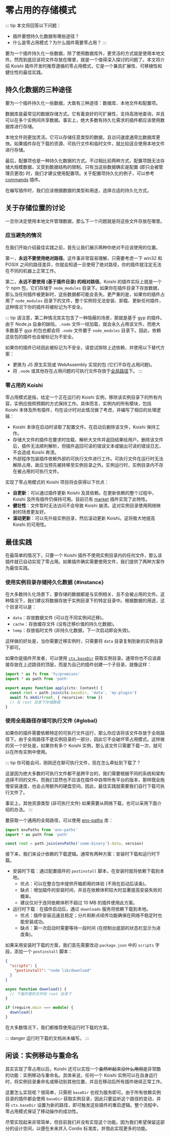 # 零占用的存储模式

::: tip
本文将回答以下问题：

- 插件要想持久化数据有哪些途径？
- 什么是零占用模式？为什么插件需要零占用？
:::

要为一个插件持久化一些数据，除了使用数据库外，更灵活的方式就是使用本地文件。然而到底应该将文件存放在哪里，就是一个值得深入探讨的问题了。本文将介绍 Koishi 插件开发时推荐遵循的零占用模式，它是一个兼具扩展性、可移植性和健壮性的最佳实践。

## 持久化数据的三种途径

要为一个插件持久化一些数据，大致有三种途径：数据库、本地文件和配置项。

数据库是最常见的数据存储方式。它有着良好的可扩展性，支持高效地查询，并且可以在多个实例间共享数据。事实上，绝大多数有持久化需求的插件都应该使用数据库进行存储。

本地文件则更加灵活。它可以存储任意类型的数据，且访问速度通常比数据库更快。如果插件存在下载的资源、可执行文件和临时文件，就比较适合使用本地文件进行存储。

最后，配置项也是一种持久化数据的方式。不过相比前两种方式，配置项既无法存储大规模数据，又受到数据结构的限制。只有当这些数据确实是配置 (即只会被管理员更改) 时，我们才建议使用配置项。关于配置项持久化的例子，可以参考 [commands](../appendix/commands.md) 插件。

在编写插件时，我们应该根据数据的类型和用途，选择合适的持久化方式。

## 关于存储位置的讨论

一旦你决定使用本地文件管理数据，那么下一个问题就是将这些文件存放在哪里。

### 应当避免的情况

在我们开始介绍最佳实践之前，首先让我们展示两种你绝对不应该使用的位置。

第一，**永远不要使用绝对路径**。这件事非常容易理解，只需要考虑一下 win32 和 POSIX 之间的路径差异，你就会知道一旦使用了绝对路径，你的插件就注定无法在不同的机器上正常工作。

第二，**永远不要使用 (基于插件目录) 的相对路径**。Koishi 的插件实际上就是一个个 npm 包，它们存储于 `node_modules` 目录下。如果你在插件目录下存放数据，那么当任何插件被更新时，这些数据都可能会丢失。更严重的是，如果你的插件占用了 `node_modules` 目录下的文件，整个实例将无法安装、卸载、更新任何插件，这种情况下你的插件将被标记为不安全。

::: tip
请注意，第二种情况其实包含了一种隐蔽的场景，那就是基于 gyp 的插件。由于 Node.js 自身的缺陷，`.node` 文件一经加载，就会永久占用该文件。而绝大多数基于 gyp 的包也都会将 `.node` 文件置于 `node_modules` 目录下。因此，依赖这些包的插件也会被标记为不安全。

如果你的插件已经因此被标记为不安全，请尝试排除上述依赖，并使用以下替代方案：

- 更换为 JS 原生实现或 WebAssembly 实现的包 (它们不存在占用问题)。
- 将 `.node` 或其他存在占用问题的可执行文件存放于[全局路径](#global)下。
:::

### 零占用的 Koishi

零占用模式是指，给定一个正在运行的 Koishi 实例，移除该实例目录下的所有内容，实例应按照预期的方式保持工作。具体而言，实例内的所有模块，包括 Koishi 本体及所有插件，均在设计时对此情况做了考虑，并编写了相应的处理逻辑：

- Koishi 本体在启动时读取了配置文件。在启动后删除该文件，Koishi 保持工作。
- 存储大文件的插件在要求时加载、解析大文件并返回结果给用户。删除该文件后，插件无法顺利解析，但插件返回可读的错误文本或输出可读的错误日志，不会造成 Koishi 奔溃。
- 外部程序包装插件依赖外部的可执行文件进行工作。可执行文件在运行时无法解除占用，故应当预先被转移至实例目录之外。实例运行时，实例目录内不存在被占用的可执行文件。

实现了零占用模式的 Koishi 项目将会获得以下优点：

- **自更新**：可以通过插件更新 Koishi 及其依赖。在更新依赖的整个过程中，Koishi 及所有插件仍保持可用。目前已有 [market](../../plugins/console/market.md) 插件实现了此特性。
- **健壮性**：文件暂时无法访问不会导致 Koishi 崩溃。这对实例目录使用网络映射的场景更友好。
- **滚动更新**：可以先升级实例目录，然后滚动更新 Koishi。这将极大地提高 Koishi 的可用性。

## 最佳实践

在最简单的情况下，只要一个 Koishi 插件不使用实例目录内的任何文件，那么该插件就已自动实现了零占用。如果插件确实需要使用文件，我们提供了两种方案作为最佳实践。

### 使用实例目录存储持久化数据 {#instance}

在大多数持久化场景下，要存储的数据都是与实例相关、且不会被占用的文件。这种情况下，我们建议将数据存放于实例目录下的特定目录中。根据数据的用途，这个目录可以是：

- `data`：存放数据文件 (可以在不同实例间迁移)。
- `cache`：存放缓存文件 (没有迁移价值的持久化数据)。
- `temp`：存放临时文件 (非持久化数据，下一次启动即会失效)。

这样做的好处是，当你需要迁移实例时，只需要将 `data` 目录复制到新的实例目录下即可。

如果你是插件开发者，可以使用 [`ctx.baseDir`](../../api/core/context.md#ctx-basedir) 获取实例目录。通常你也不应该直接存放在上述路径的顶层，而是为自己的插件创建一个子目录，就像这样：

```ts
import * as fs from 'fs/promises'
import * as path from 'path'

export async function apply(ctx: Context) {
  const root = path.join(ctx.baseDir, 'data', 'my-plugin')
  await fs.mkdir(root, { recursive: true })
  // 在 root 目录下存储数据
}
```

### 使用全局路径存储可执行文件 {#global}

如果你的插件需要依赖特定的可执行文件运行，那么你应该将该文件存放于全局路径下。由于全局路径不是实例目录的一部分，因此它不会破坏零占用模式。这样做的另一个好处是，如果你有多个 Koishi 实例，那么该文件只需要下载一次，就可以在所有实例中使用。

::: tip
你可能会问，刚刚还在聊可执行文件，现在怎么牵扯到下载了？

这是因为绝大多数的可执行文件都不是跨平台的，我们需要根据不同的系统和架构选择不同的文件。而我们显然也不应该在插件中自带所有平台的版本，那样既会拖慢安装速度，也会占用额外的硬盘空间。因此，最佳实践就需要我们自行下载可执行文件了。

事实上，其他资源类型 (非可执行文件) 如果需要从网络下载，也可以采用下面介绍的办法。
:::

要获取一个通用的全局路径，可以使用 [env-paths](https://npmjs.com/package/env-paths) 库：

```ts
import envPaths from 'env-paths'
import * as path from 'path'

const root = path.join(envPaths('some-binary').data, version)
```

接下来，我们来设计依赖的下载逻辑。通常有两种方案：安装时下载和运行时下载。

- 安装时下载：通过配置插件的 `postinstall` 脚本，在安装时就将依赖下载到本地。
  - 优点：可以在整合包中提供开箱即用的体验 (不用在启动后读条)。
  - 缺点：增加插件的安装时间，并且在依赖体积较大时显著提高安装失败的概率。
  - 建议仅对于连同依赖体积不超过 10 MB 的插件使用此方案。
- 运行时下载：在插件启动后，通过 `downloads` 服务将依赖下载到本地。
  - 优点：插件安装迅速且稳定；分片和断点续传功能确保在网络不稳定时也能安装成功。
  - 缺点：第一次启动时需要等待一段时间 (在控制台底部的状态栏显示为进度条)。

如果采用安装时下载的方案，我们首先需要改动 `package.json` 中的 `scripts` 字段，添加一个 `postinstall` 脚本：

```json title=package.json
{
  "scripts": {
    "postinstall": "node lib/download"
  }
}
```

```ts title=src/download.ts
async function download() {
  // 下载所需的文件到 root 目录下
}

if (require.main === module) {
  download()
}
```

在大多数情况下，我们都推荐使用运行时下载的方案。

::: danger
运行时下载的文档尚未编写。
:::

## 闲谈：实例移动与重命名

其实实现了零占用以后，Koishi 还可以实现一个~~虽然听起来没什么用但是~~非常酷的功能：实例移动与重命名。具体来说，任何一个 Koishi 实例可以在自身运行时，将实例目录重命名或移动到其他位置，并且在移动后所有插件继续正常工作。

这要怎么实现呢？很简单，只需把 `baseDir` 也视为服务即可。由于所有依赖实例目录的插件都会使用 `baseDir` 获取实例目录，因此只要监听这个路径的变动，并将 `ctx.baseDir` 设置为新的路径，即可触发这些插件的重启逻辑。整个流程中，零占用模式保证了移动操作的成功性。

尽管实现起来非常简单，但目前我们并没有实现这个功能。因为我们希望保留这部分的设计空间，以便在未来并入 Cordis 标准库，并借此实现更多的功能。
